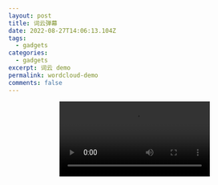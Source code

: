 ```yaml
---
layout: post
title: 词云弹幕
date: 2022-08-27T14:06:13.104Z
tags:
  - gadgets
categories:
  - gadgets
excerpt: 词云 demo
permalink: wordcloud-demo
comments: false
---
```

<video src="source/images/8bf1f90e886d5371cfb8aeba650e335e.mov" controls="controls" style="max-width: 100%; display: block; margin-left: auto; margin-right: auto;">
your browser does not support the video tag
</video>